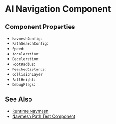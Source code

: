 # AI Navigation Component

<!-- PAGE IS TODO -->

## Component Properties

* `NavmeshConfig`: 
* `PathSearchConfig`: 
* `Speed`:
* `Acceleration`:
* `Deceleration`:
* `FootRadius`:
* `ReachedDistance`:
* `CollisionLayer`:
* `FallHeight`:
* `DebugFlags`:

## See Also

* [Runtime Navmesh](runtime-navmesh.md)
* [Navmesh Path Test Component](navmesh-path-test-component.md)
